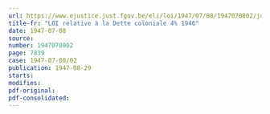 ```yaml
---
url: https://www.ejustice.just.fgov.be/eli/loi/1947/07/08/1947070802/justel
title-fr: "LOI relative à la Dette coloniale 4% 1946"
date: 1947-07-08
source:
number: 1947070802
page: 7839
case: 1947-07-08/02
publication: 1947-08-29
starts:
modifies:
pdf-original:
pdf-consolidated:
---
```


